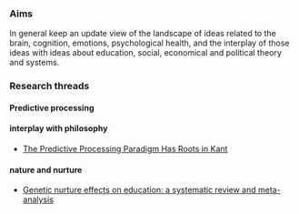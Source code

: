 ### Aims
In general keep an update view of the landscape of ideas related to the brain, cognition, emotions, psychological health, and the interplay of those ideas with ideas about education, social, economical and political theory and systems.

### Research threads


#### Predictive processing


#### interplay with philosophy
- [The Predictive Processing Paradigm Has Roots in Kant](https://www.ncbi.nlm.nih.gov/pmc/articles/PMC5056171/)



#### nature and nurture
- [Genetic nurture effects on education: a systematic review and meta-analysis](https://www.biorxiv.org/content/10.1101/2021.01.15.426782v1)

